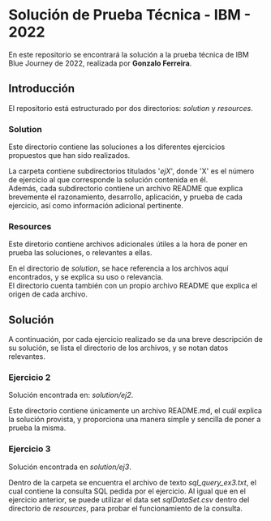 # Solución de Prueba Técnica - IBM - 2022 
En este repositorio se encontrará la solución a la prueba técnica de IBM Blue Journey de 2022, realizada por **Gonzalo Ferreira**.

## Introducción
El repositorio está estructurado por dos directorios: *solution* y *resources*.

### Solution
Este directorio contiene las soluciones a los diferentes ejercicios propuestos que han sido realizados.

La carpeta contiene subdirectorios titulados '*ejX*', donde 'X' es el número de ejercicio al que corresponde la solución contenida en él.  
Además, cada subdirectorio contiene un archivo README que explica brevemente el razonamiento, desarrollo, aplicación, y prueba de cada ejercicio, así como información adicional pertinente.

### Resources
Este diretorio contiene archivos adicionales útiles a la hora de poner en prueba las soluciones, o relevantes a ellas.

En el directorio de *solution*, se hace referencia a los archivos aquí encontrados, y se explica su uso o relevancia.  
El directorio cuenta también con un propio archivo README que explica el origen de cada archivo.

## Solución
A continuación, por cada ejercicio realizado se da una breve descripción de su solución, se lista el directorio de los archivos, y se notan datos relevantes.

### Ejercicio 2
Solución encontrada en: *solution/ej2*.

Este directorio contiene únicamente un archivo README.md, el cuál explica la solución provista, y proporciona una manera simple y sencilla de poner a prueba la misma.

### Ejercicio 3
Solución encontrada en *solution/ej3*.

Dentro de la carpeta se encuentra el archivo de texto *sql_query_ex3.txt*, el cual contiene la consulta SQL pedida por el ejercicio.
Al igual que en el ejercicio anterior, se puede utilizar el data set *sqlDataSet.csv* dentro del directorio de *resources*, para probar el funcionamiento de la consulta.
